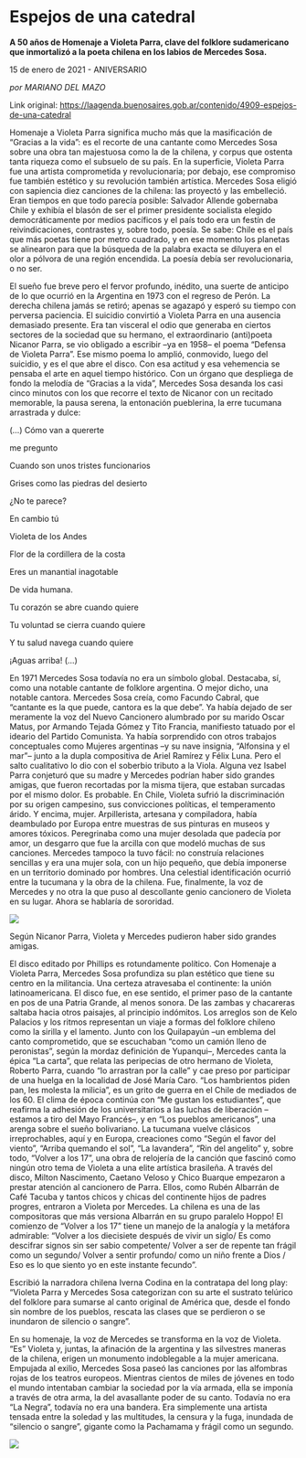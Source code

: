 # Espejos de una catedral

**A 50 años de Homenaje a Violeta Parra, clave del folklore sudamericano que inmortalizó a la poeta chilena en los labios de Mercedes Sosa.**

15 de enero de 2021 - ANIVERSARIO

_por MARIANO DEL MAZO_

Link original: https://laagenda.buenosaires.gob.ar/contenido/4909-espejos-de-una-catedral



Homenaje a Violeta Parra significa mucho más que la masificación de “Gracias a la vida”: es el recorte de una cantante como Mercedes Sosa sobre una obra tan majestuosa como la de la chilena, y corpus que ostenta tanta riqueza como el subsuelo de su país. En la superficie, Violeta Parra fue una artista comprometida y revolucionaria; por debajo, ese compromiso fue también estético y su revolución también artística. Mercedes Sosa eligió con sapiencia diez canciones de la chilena: las proyectó y las embelleció. Eran tiempos en que todo parecía posible: Salvador Allende gobernaba Chile y exhibía el blasón de ser el primer presidente socialista elegido democráticamente por medios pacíficos y el país todo era un festín de reivindicaciones, contrastes y, sobre todo, poesía. Se sabe: Chile es el país que más poetas tiene por metro cuadrado, y en ese momento los planetas se alinearon para que la búsqueda de la palabra exacta se diluyera en el olor a pólvora de una región encendida. La poesía debía ser revolucionaria, o no ser.




El sueño fue breve pero el fervor profundo, inédito, una suerte de anticipo de lo que ocurrió en la Argentina en 1973 con el regreso de Perón. La derecha chilena jamás se retiró; apenas se agazapó y esperó su tiempo con perversa paciencia. El suicidio convirtió a Violeta Parra en una ausencia demasiado presente. Era tan visceral el odio que generaba en ciertos sectores de la sociedad que su hermano, el extraordinario (anti)poeta Nicanor Parra, se vio obligado a escribir –ya en 1958– el poema “Defensa de Violeta Parra”. Ese mismo poema lo amplió, conmovido, luego del suicidio, y es el que abre el disco. Con esa actitud y esa vehemencia se pensaba el arte en aquel tiempo histórico. Con un órgano que despliega de fondo la melodía de “Gracias a la vida”, Mercedes Sosa desanda los casi cinco minutos con los que recorre el texto de Nicanor con un recitado memorable, la pausa serena, la entonación pueblerina, la erre tucumana arrastrada y dulce:




(…) Cómo van a quererte




me pregunto




Cuando son unos tristes funcionarios




Grises como las piedras del desierto




¿No te parece?




En cambio tú




Violeta de los Andes




Flor de la cordillera de la costa




Eres un manantial inagotable




De vida humana.




Tu corazón se abre cuando quiere




Tu voluntad se cierra cuando quiere




Y tu salud navega cuando quiere




¡Aguas arriba! (…)




En 1971 Mercedes Sosa todavía no era un símbolo global. Destacaba, sí, como una notable cantante de folklore argentina. O mejor dicho, una notable cantora. Mercedes Sosa creía, como Facundo Cabral, que “cantante es la que puede, cantora es la que debe”. Ya había dejado de ser meramente la voz del Nuevo Cancionero alumbrado por su marido Oscar Matus, por Armando Tejada Gómez y Tito Francia, manifiesto tatuado por el ideario del Partido Comunista. Ya había sorprendido con otros trabajos conceptuales como Mujeres argentinas –y su nave insignia, “Alfonsina y el mar”– junto a la dupla compositiva de Ariel Ramírez y Félix Luna. Pero el salto cualitativo lo dio con el soberbio tributo a la Viola. Alguna vez Isabel Parra conjeturó que su madre y Mercedes podrían haber sido grandes amigas, que fueron recortadas por la misma tijera, que estaban surcadas por el mismo dolor. Es probable. En Chile, Violeta sufrió la discriminación por su origen campesino, sus convicciones políticas, el temperamento árido. Y encima, mujer. Arpillerista, artesana y compiladora, había deambulado por Europa entre muestras de sus pinturas en museos y amores tóxicos. Peregrinaba como una mujer desolada que padecía por amor, un desgarro que fue la arcilla con que modeló muchas de sus canciones. Mercedes tampoco la tuvo fácil: no construía relaciones sencillas y era una mujer sola, con un hijo pequeño, que debía imponerse en un territorio dominado por hombres. Una celestial identificación ocurrió entre la tucumana y la obra de la chilena. Fue, finalmente, la voz de Mercedes y no otra la que puso al descollante genio cancionero de Violeta en su lugar. Ahora se hablaría de sororidad.




![](https://cdn.flowlikemusic.com/files/images/45310/736bf426-1042-45c7-90d0-143d28b84866.jpg)




Según Nicanor Parra, Violeta y Mercedes pudieron haber sido grandes amigas.




El disco editado por Phillips es rotundamente político. Con Homenaje a Violeta Parra, Mercedes Sosa profundiza su plan estético que tiene su centro en la militancia. Una certeza atravesaba el continente: la unión latinoamericana. El disco fue, en ese sentido, el primer paso de la cantante en pos de una Patria Grande, al menos sonora. De las zambas y chacareras saltaba hacia otros paisajes, al principio indómitos. Los arreglos son de Kelo Palacios y los ritmos representan un viaje a formas del folklore chileno como la sirilla y el lamento. Junto con los Quilapayún –un emblema del canto comprometido, que se escuchaban “como un camión lleno de peronistas”, según la mordaz definición de Yupanqui–, Mercedes canta la épica “La carta”, que relata las peripecias de otro hermano de Violeta, Roberto Parra, cuando “lo arrastran por la calle” y cae preso por participar de una huelga en la localidad de José María Caro. “Los hambrientos piden pan, les molesta la milicia”, es un grito de guerra en el Chile de mediados de los 60. El clima de época continúa con “Me gustan los estudiantes”, que reafirma la adhesión de los universitarios a las luchas de liberación –estamos a tiro del Mayo Francés–, y en “Los pueblos americanos”, una arenga sobre el sueño bolivariano. La tucumana vuelve clásicos irreprochables, aquí y en Europa, creaciones como “Según el favor del viento”, “Arriba quemando el sol”, “La lavandera”, “Rin del angelito” y, sobre todo, “Volver a los 17”, una obra de relojería de la canción que fascinó como ningún otro tema de Violeta a una elite artística brasileña. A través del disco, Milton Nascimento, Caetano Veloso y Chico Buarque empezaron a prestar atención al cancionero de Parra. Ellos, como Rubén Albarrán de Café Tacuba y tantos chicos y chicas del continente hijos de padres progres, entraron a Violeta por Mercedes. La chilena es una de las compositoras que más versiona Albarrán en su grupo paralelo Hoppo! El comienzo de “Volver a los 17” tiene un manejo de la analogía y la metáfora admirable: “Volver a los diecisiete después de vivir un siglo/ Es como descifrar signos sin ser sabio competente/ Volver a ser de repente tan frágil como un segundo/ Volver a sentir profundo/ como un niño frente a Dios / Eso es lo que siento yo en este instante fecundo”.




Escribió la narradora chilena Iverna Codina en la contratapa del long play: “Violeta Parra y Mercedes Sosa categorizan con su arte el sustrato telúrico del folklore para sumarse al canto original de América que, desde el fondo sin nombre de los pueblos, rescata las clases que se perdieron o se inundaron de silencio o sangre”.




En su homenaje, la voz de Mercedes se transforma en la voz de Violeta. “Es” Violeta y, juntas, la afinación de la argentina y las silvestres maneras de la chilena, erigen un monumento indoblegable a la mujer americana. Empujada al exilio, Mercedes Sosa paseó las canciones por las alfombras rojas de los teatros europeos. Mientras cientos de miles de jóvenes en todo el mundo intentaban cambiar la sociedad por la vía armada, ella se imponía a través de otra arma, la del avasallante poder de su canto. Todavía no era “La Negra”, todavía no era una bandera. Era simplemente una artista tensada entre la soledad y las multitudes, la censura y la fuga, inundada de “silencio o sangre”, gigante como la Pachamama y frágil como un segundo.




[![](https://img.youtube.com/vi/dHlLLvyn7nY/0.jpg)](https://www.youtube.com/watch?v=dHlLLvyn7nY)



